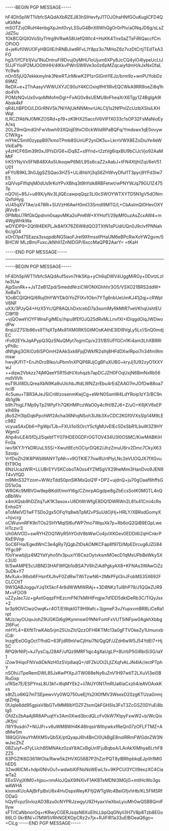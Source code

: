 -----BEGIN PGP MESSAGE-----

hF4Dh5pIWT1VbfcSAQdAXbRZEJ83hSlHevfyJ1TOJOhaHNfGOuKuglCFD4QuKkMw
mSOTZvjORuH4enbgXpJmt0vyLSSuG4BnX6WhGgOr0rPIv/aONqJD6g/sLsZJdZ5u
1OkBCQIQIGVoStyTHrg9VRwA58UefQWIc4+HsKK4Tnx0aZTsFiRIQaccfCmOPiOO
d+jeKvf0WUOFyHBGIlE/hRNBJiwtRFvLIY8pz3o7MHoZ6z7vzDtCrtjTEdTkA3FO
hg3/1/fCFb1jVu/1NuDntruFI9Dvuj0yMHU1oUjum6XPy8JcCQ4ylO4lypeUcLtJ
5UJFYioIP2MJOGthHH/4lKkvPWnSW6Ve3o0z6pMZqcaiyfdmH/kJxNxOfaLYc9wb
nOn55jUQ7ekkkmyInk3NreRTJrMkwK2P1zrGlGnH1EJz/brm9z+wnPUYobDz69MZ
ReDX+e+2ThAasyVWWUXYJC90uY4KCOxiqlfHt1lRvEQCWkA9RR9oeZi8q1hdo4Vh
POMzNQvUx0vqoMMofmDgI+FxAG0v8sUEMU8nFheaXrX6Tgy1Z4BgIgA9lAbsk4kF
qR4LhBPDO/LDGrRNVSk7NiYAjUkNNMnvrUALCIj1s2NfPnIZcUzlbXSlsiLKHWqt
tLRCZfAbNJ0MKZOSRd+p19+zK9HX25acclV6VIFfX033c1sOP32FsMaNioEyA/xq
2OLZ9mQmdGhFwVbwh93XQiqE9lxCl0ckWiIdRPaBQFq/Ymdswx1qE0ovywC1WXg+
mYhkCSmII0zyppB97kmoTPmb8SUnUP2ynDK5u+LkrnVWX8EZoDiuYe4eWVkiEaPb
y4zHCF6Sm39t0xJ9YsD/G6+iDq8Z+s9Ynd+t2ztVg6iqxBU9bClJcVjo92AaMMtF
IrK5YNyVx5FNB48XAs5UkoqwP6M/L9Ss6caZ2xAabJ+tFN4XtjhIZqi/6eV51U01
eFYt/B9KL3h0JjgSZSQao3HZ5+ULi8hbYj3qS6ZHWvyDful1T3pyrj9YFd3Iw7E5
xQiVvpFIflqhjM0dUs9rKoYPvXBhq3t9hYslk8RBFetwt/wPNYWJq79GU1Z4757p
nQOVj+85J+u89X/yNv3LjIQEcawpqQqz3LI0cSWOYWTXYTD5N1gV5dONmQxfoHyg
vU45qXVTAe/z478Ri+SUVzH6AwH0mI33Smdl9MTG/L+CbAsImQl0HevOXYjRVv8+
0PIMbU7RfGkQpdnm0sapvMKa2oPm6W+XYHof1/29pMf0uzAsZcxAW4+m4WgWHkWa
wDYiDP9+2QtW4EKPLJk8AfX76Z6W8dQO3TXtN1sPUdiUQn0J9clvfPNNah6c/gO4
xOrO1pd7SEaza3ssqpdbNG5iaoFJreI9XfmsstPHaUM6eBPcRwXoYW2gvm/5BHCW
MLzBm/FuxcJkNhli1ZnNIDGP/6xccMaQPB2AarY=
=tKaH

-----END PGP MESSAGE-----

---

-----BEGIN PGP MESSAGE-----

hF4Dh5pIWT1VbfcSAQdAuf5svn7HkSKp+yCh6qDWV4UggMiRGy+0DvtzLzIlw3Uw
AjpSsnRk++JsTZeB1Zpd/SmeddNrziCWONXGhhhr3O5/VSXO21BRS2ddW+XeBaTx
1OoBCQIQHQ/6Ruj0hYWYDk0iYoZFIXv1Obn7YTg6nbUeUmKJ41j2qj+cRWpIV6NF
uXX/3PJyQ4+HzX5Yc/QP8AQLhDxtcebD7a3somMyRkMtR7veVKhqUshtEUCl9f19
+vjQOweYiOYFWnsFglMEs//hpu8fEfOJQ25dRxMLLnvfXI+IDiqgdOiqJWDwodPw
6rqU/Z7S1b86vs9TfqXTpMx81XM0RK5GtMOsKAthE3IDl9VgLy5Lr//SnQ0mdjEC
rFo92EYkJqAPypQ3QzSNuQMyt7ogmCp/x231/B5UFfGCn1Ki4am3LhXBRRIyPh8c
dNfgkg3OXiOz6iSPOmH2AAkSxk8FpjDWkfR2slhj8HFdDXwlRpoi7n34fm9Immsw
hwvjK/FIT+EnJhDrzBIko/uPbm1nXPQP6RJjCgBFuXUBG+kryJj1U92zyO1XXYwJ
++dqw2Vbkzz74jMQeeY5R15dH/Xohqzb7apDCJZH0FOqUxjN6BmNxRb56mdVllVh
euT9UiI8DLQreaXbN9Ka9uUlchbJftdLWNZzrEbu4rEdZAAO7mJOfDw88oa7nciB
4c5ueu+TBR3AJeJSiCnWzosenmKwjCg+eWrN0SsmW4LdYRoip1zY3/BC9n4b1g9k
b9h7higLFMp9yTp2WfyFh7QKHMPczWaO0y4cfH/BZJ6+Z/uO+K6jKV6sEPxlh69a
j8oSZH3IpDqbPpchWf2Acha36NhqNSoh3lJtb3XvCDC2KGf0VXsSlp14M9LEc982
vcyuaSAxDb6+PgWpiTJb+FXUi1olSOrcY5cfgMUvEIEc5DsSbR1LbuW3Z9HYWgmG
Ahp4ivLE4i5fDjJ/5qebfTY07IHDE0GDFrOGTOV434U3l0OSMC/KiwMABKiHFn0a
iwv5KY7rYkDRUuL55S/+Xwut9EchOCiyrDQ62/JhzZmuU6rv2Dmc7CkyX63Szoqu
VrfDoZh2lK8PWbWANYTpNh+v9OTKIE77nwRUrtPIyLNc2eVUOQJX7fXGvuEtT9Oq
6NzUcazWlR+LLUBrEYVSKCoboTA0ss4YZMSgVX29heMim3HanDvo9JEN9T4vVfQD
m9MnS32Yzom+WWzTddS0pnSlKMsQoQ1F+DP2+ujdnQ+ju70gOaaf6hffsGD51sOa
WRGKc9MBVGw9epBKdilf/mnYl6g/CZmrpAGgdpe8gZbEcsSotK0MGTL4nQoBblWv
x4mXQsb9hDZitq7uK1K3asox+U6DtWrWfgE8DQ1DWRWn2L81x41Cmi4cRsEnhsGY
aToMelVD1wFTSDo2gx5OFqYq8wbTpM2vPSuUdOjHj+HRLY/XBRxdGomyX+hjvcrg
oCWuivnRFK9nTOs2SHYMqlSl6ufWP7mo7WquXk7p+Rb6oQ2QiB9EGpLweHTczvr3
Uh0AlVOD+swRYHZOQ1WyR5hYOdV8bWwCo4jvlXKGev0EDDi6i2qHCnkrPKkE9Vop
SoC6FHa/EgedWnC3e4gRy7jQgbZtDsAOMKCFap8f97D/MpEDrcug6JZG84YFgc9P
f0oYwwbjljz4M2YaYyho5fv3puxiYl6CezOytvksmMOecD1qMsUPbBeWky5Xc3U0
9/SwAMPE5cUIBND3HAFWfQb1oBSA7V6hZiAdPgkyAX8+KFNAs3WAwCiZz3uDk+Y7
MvXuk+98xb6FHsnfXJhvF0ZdRwTWiTzwN6+2MkPFpI3nJFobMS35X692FCLCCttT
9W1QABJogguYJq1X5kcF4r8dWWMWRAj++3D8NKzTuI8hP78/J1QQeZUR9M+vFDO9
uZZyJac7Jz+gAxtGqqzFHEzcmFNI7kMlHIFngjw7d1DD5dktDeRb3C/TlQyJsx+2
br3p9OVCiwzOwqK+r4OT/EWqklGT9H9lafc+3jgmeF3vJYupxvmBRBLiCeRa1rpt
MUz/ayOUqvJohZ9UGKGi6g9Kynmsw01NNrFontFxVUT5iNFpw0AgkhXbbg2I6Fuc
mHYL4+8XftITrwKAb5rjm25UoZIt/QzzOFH6KTMc13a0gFTVOkeZy1UmunxbiCdr
InzgfEeOGgOctTfhdG+63FjdR9nVwCjIHsi7N/QgQF/JZdr6wW5J54YdEl7+Hj5C
RPQ9rNtPj+kJ7ysCqJ28AF/ufQz9MRF1qjc4gXaUgLP+8UrbP5GiRbiSi3G/iaY1
iZow1HiqoFNVxdiDkNzH0zSVp8aqQ+/dFZkUOi2LjlZXqfvALJN4IA//ectPTphY
nSOh/JTpeRemDWL85JxKwPfXpJiTW088eNy6uZnV1H97wtlT2LXuVI3ei0BRuGxp
u1RSe7E/ESPYnsL8U3kf+l6qMYEk2+ii7AUY0N17mRUa6IaCxzIi4/eAVOAxkKxs
s8tZLo6KQ7mTSEpewvVy0WQ750ueEjYs2lX0fMV3WsexD20zgKTUzaGnmjqtZHlg
0fJqIe8dd95gpisV8bGTvlMM8IbYDZFZtxmQkFGH5Is3FxT3ZcGSZ0DYuEi8bIg5
OfdZs2bAaAj8R8APuqtYx3Am0Xwd3bcdQLcFv0kW7KtpyFxwW2+b/WcQisJKfjn/
i18Y9usdn7+NUJFr+v6uWM8WH4K48IrqsIrWIhywkxfReQn07zOFLFTMZ+AdMw5m
188QGiVeuYhMXM5vQb5X/ptQyapJ6h4BnCI0UkBgE8noIRRmFWGdnZW3NwJxcZhZ
0BZuiyf+d7yLUchB5MNAkz0zaY8ACxBgUn1FjuBqbsA/LArAkXIMhya6LrhF8ZZ5
63PGZlK6D361WOta/Rww5k2HVXG56B7P2hZzrPQT8ylBRhpbkqEJpiIh1MI0hED5
32wd6lCM+hdpi0NIvOu1+wdwbXIFNsNsWEwL1x+9KPCUl3YClI9exzXC4CiawTa2
EEoSVyjXtM0+hjpu+nmAIoJQaX9lNXlvF1AKBTeMDNI3MGjG+mtIHcWo3gswAWHA
kixmxKUcAAjBrFpBxU6x4HvDspsWeyKFfjQWTgWc4BeiGfjvhHb/KL5FMSRfODaG
hQytFcpz5lvlozAD3Bzu0cNYPRJzwgyU9ZHyaxVieXbxLyiuMh0wQSBBQmlFIlyw
sFTrlCaNbnorOq+rKRwyCGERJsqsN6XuElhLLbpQqGNyli3H7V8p8Tzb8EGo66LO
0krBN/+l7MW5VRhNGEKOpCRz2v7jx+RJiFIR1a33uElBOeaQ6go=
=CiLg
-----END PGP MESSAGE-----
